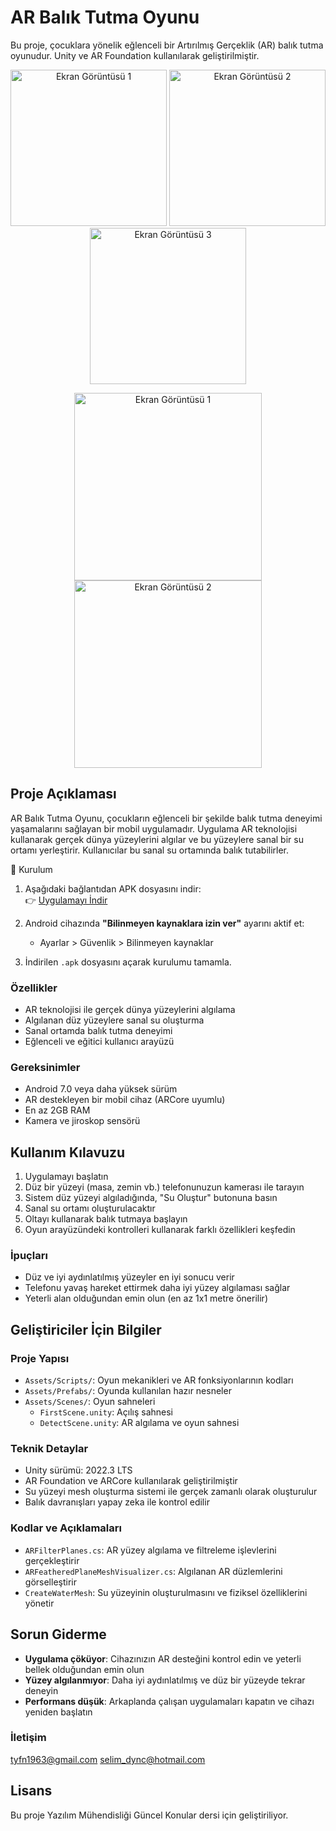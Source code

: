 # AR Balık Tutma Oyunu

Bu proje, çocuklara yönelik eğlenceli bir Artırılmış Gerçeklik (AR) balık tutma oyunudur. Unity ve AR Foundation kullanılarak geliştirilmiştir.

<p align="center">
  <img src="anaekran.png" alt="Ekran Görüntüsü 1" width="250"/>
  <img src="canta.png" alt="Ekran Görüntüsü 2" width="250"/>
  <img src="oynanis1.png" alt="Ekran Görüntüsü 3" width="250"/>
</p>
<p align="center">
  <img src="oynanis2.png" alt="Ekran Görüntüsü 1" width="300"/>
  <img src="canta.png" alt="Ekran Görüntüsü 2" width="300"/>
</p>


## Proje Açıklaması

AR Balık Tutma Oyunu, çocukların eğlenceli bir şekilde balık tutma deneyimi yaşamalarını sağlayan bir mobil uygulamadır. Uygulama AR teknolojisi kullanarak gerçek dünya yüzeylerini algılar ve bu yüzeylere sanal bir su ortamı yerleştirir. Kullanıcılar bu sanal su ortamında balık tutabilirler.

📲 Kurulum

1. Aşağıdaki bağlantıdan APK dosyasını indir:  
   👉 [Uygulamayı İndir](https://drive.google.com/file/d/11EfH2Ntfh2k-DOjCzNnPQjylq52o1HEu/view?usp=drive_link)

2. Android cihazında **"Bilinmeyen kaynaklara izin ver"** ayarını aktif et:
   - Ayarlar > Güvenlik > Bilinmeyen kaynaklar

3. İndirilen `.apk` dosyasını açarak kurulumu tamamla.


### Özellikler

- AR teknolojisi ile gerçek dünya yüzeylerini algılama
- Algılanan düz yüzeylere sanal su oluşturma
- Sanal ortamda balık tutma deneyimi
- Eğlenceli ve eğitici kullanıcı arayüzü

### Gereksinimler

- Android 7.0 veya daha yüksek sürüm
- AR destekleyen bir mobil cihaz (ARCore uyumlu)
- En az 2GB RAM
- Kamera ve jiroskop sensörü
## Kullanım Kılavuzu

1. Uygulamayı başlatın
2. Düz bir yüzeyi (masa, zemin vb.) telefonunuzun kamerası ile tarayın
3. Sistem düz yüzeyi algıladığında, "Su Oluştur" butonuna basın
4. Sanal su ortamı oluşturulacaktır
5. Oltayı kullanarak balık tutmaya başlayın
6. Oyun arayüzündeki kontrolleri kullanarak farklı özellikleri keşfedin

### İpuçları

- Düz ve iyi aydınlatılmış yüzeyler en iyi sonucu verir
- Telefonu yavaş hareket ettirmek daha iyi yüzey algılaması sağlar
- Yeterli alan olduğundan emin olun (en az 1x1 metre önerilir)

## Geliştiriciler İçin Bilgiler

### Proje Yapısı

- `Assets/Scripts/`: Oyun mekanikleri ve AR fonksiyonlarının kodları
- `Assets/Prefabs/`: Oyunda kullanılan hazır nesneler
- `Assets/Scenes/`: Oyun sahneleri
  - `FirstScene.unity`: Açılış sahnesi
  - `DetectScene.unity`: AR algılama ve oyun sahnesi

### Teknik Detaylar

- Unity sürümü: 2022.3 LTS
- AR Foundation ve ARCore kullanılarak geliştirilmiştir
- Su yüzeyi mesh oluşturma sistemi ile gerçek zamanlı olarak oluşturulur
- Balık davranışları yapay zeka ile kontrol edilir

### Kodlar ve Açıklamaları

- `ARFilterPlanes.cs`: AR yüzey algılama ve filtreleme işlevlerini gerçekleştirir
- `ARFeatheredPlaneMeshVisualizer.cs`: Algılanan AR düzlemlerini görselleştirir
- `CreateWaterMesh`: Su yüzeyinin oluşturulmasını ve fiziksel özelliklerini yönetir

## Sorun Giderme

- **Uygulama çöküyor**: Cihazınızın AR desteğini kontrol edin ve yeterli bellek olduğundan emin olun
- **Yüzey algılanmıyor**: Daha iyi aydınlatılmış ve düz bir yüzeyde tekrar deneyin
- **Performans düşük**: Arkaplanda çalışan uygulamaları kapatın ve cihazı yeniden başlatın

### İletişim

tyfn1963@gmail.com
selim_dync@hotmail.com

## Lisans

Bu proje Yazılım Mühendisliği Güncel Konular dersi için geliştiriliyor. 
